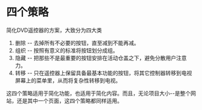 # 四个策略

简化DVD遥控器的方案，大致分为四大类

1. 删除 -- 去掉所有不必要的按钮，直至减到不能再减。
2. 组织 -- 按照有意义的标准将按钮划分成组。
3. 隐藏 -- 把那些不是最重要的按钮安排在活动仓盖之下，避免分散用户注意力。
4. 转移 -- 只在遥控器上保留具备最基本功能的按钮，将其它控制器转移到电视屏幕上的菜单里，从而将复杂性转移到电视。

这四个策略适用于简化功能，也适用于简化内容。而且，无论项目大小--是整个网站，还是其中一个页面，这四个策略都同样适用。

